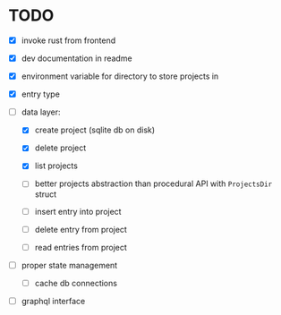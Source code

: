 # TODO

* [x] invoke rust from frontend

* [x] dev documentation in readme

* [x] environment variable for directory to store projects in

* [x] entry type

* [ ] data layer: 

  - [x] create project (sqlite db on disk)

  - [x] delete project  

  - [x] list projects  

  - [ ] better projects abstraction than procedural API with 
    `ProjectsDir` struct

  - [ ] insert entry into project

  - [ ] delete entry from project

  - [ ] read entries from project

* [ ] proper state management

  - [ ] cache db connections

* [ ] graphql interface
